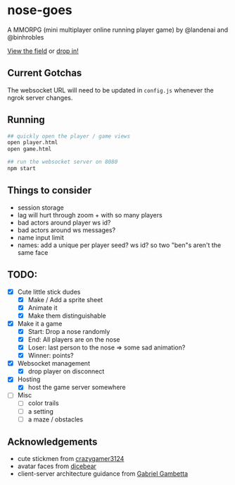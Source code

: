 # nose-goes

A MMORPG (mini multiplayer online running player game) by @landenai and @binhrobles

[View the field](https://landenai.github.io/nose-goes/public/game.html) or [drop in!](https://landenai.github.io/nose-goes/public/player.html)

## Current Gotchas

The websocket URL will need to be updated in `config.js` whenever the ngrok server changes.

## Running

```bash
## quickly open the player / game views
open player.html
open game.html

## run the websocket server on 8080
npm start
```

## Things to consider

- session storage
- lag will hurt through zoom + with so many players
- bad actors around player ws id?
- bad actors around ws messages?
- name input limit
- names: add a unique per player seed? ws id? so two "ben"s aren't the same face

## TODO:

- [x] Cute little stick dudes
  - [x] Make / Add a sprite sheet
  - [x] Animate it
  - [x] Make them distinguishable
- [x] Make it a game
  - [x] Start: Drop a nose randomly
  - [x] End: All players are on the nose
  - [x] Loser: last person to the nose => some sad animation?
  - [x] Winner: points?
- [x] Websocket management
  - [x] drop player on disconnect
- [x] Hosting
  - [x] host the game server somewhere
- [ ] Misc
  - [ ] color trails
  - [ ] a setting
  - [ ] a maze / obstacles

## Acknowledgements

- cute stickmen from [crazygamer3124](https://crazygamer3124.itch.io/pixel-stickman-8x8)
- avatar faces from [dicebear](https://www.dicebear.com/playground/)
- client-server architecture guidance from [Gabriel Gambetta](https://www.gabrielgambetta.com/client-server-game-architecture.html)
